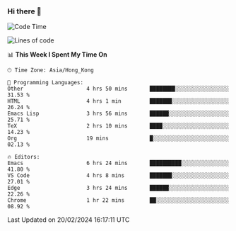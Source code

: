 ### Hi there 👋

<!--
**nicehiro/nicehiro** is a ✨ _special_ ✨ repository because its `README.md` (this file) appears on your GitHub profile.

Here are some ideas to get you started:

- 🔭 I’m currently working on ...
- 🌱 I’m currently learning ...
- 👯 I’m looking to collaborate on ...
- 🤔 I’m looking for help with ...
- 💬 Ask me about ...
- 📫 How to reach me: ...
- 😄 Pronouns: ...
- ⚡ Fun fact: ...
-->

<!--START_SECTION:waka-->
![Code Time](http://img.shields.io/badge/Code%20Time-239%20hrs%2020%20mins-blue)

![Lines of code](https://img.shields.io/badge/From%20Hello%20World%20I%27ve%20Written-2.6%20million%20lines%20of%20code-blue)

📊 **This Week I Spent My Time On** 

```text
🕑︎ Time Zone: Asia/Hong_Kong

💬 Programming Languages: 
Other                    4 hrs 50 mins       ████████░░░░░░░░░░░░░░░░░   31.53 % 
HTML                     4 hrs 1 min         ███████░░░░░░░░░░░░░░░░░░   26.24 % 
Emacs Lisp               3 hrs 56 mins       ██████░░░░░░░░░░░░░░░░░░░   25.71 % 
TeX                      2 hrs 10 mins       ████░░░░░░░░░░░░░░░░░░░░░   14.23 % 
Org                      19 mins             █░░░░░░░░░░░░░░░░░░░░░░░░   02.13 % 

🔥 Editors: 
Emacs                    6 hrs 24 mins       ██████████░░░░░░░░░░░░░░░   41.80 % 
VS Code                  4 hrs 8 mins        ███████░░░░░░░░░░░░░░░░░░   27.01 % 
Edge                     3 hrs 24 mins       ██████░░░░░░░░░░░░░░░░░░░   22.26 % 
Chrome                   1 hr 22 mins        ██░░░░░░░░░░░░░░░░░░░░░░░   08.92 % 
```


 Last Updated on 20/02/2024 16:17:11 UTC
<!--END_SECTION:waka-->
